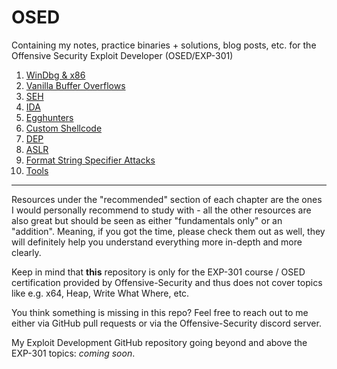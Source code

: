 # OSED
Containing my notes, practice binaries + solutions, blog posts, etc. for the Offensive Security Exploit Developer (OSED/EXP-301)

1) [WinDbg & x86](https://github.com/nop-tech/OSED/tree/main/01\)%20WinDbg%20%26%20x86)
2) [Vanilla Buffer Overflows](https://github.com/nop-tech/OSED/tree/main/02\)%20Vanilla%20BOF)
3) [SEH](https://github.com/nop-tech/OSED/tree/main/03\)%20SEH)
4) [IDA](https://github.com/nop-tech/OSED/tree/main/04\)%20IDA)
5) [Egghunters](https://github.com/nop-tech/OSED/tree/main/05\)%20Egghunters)
6) [Custom Shellcode](https://github.com/nop-tech/OSED/tree/main/06\)%20Custom%20Shellcode)
7) [DEP](https://github.com/nop-tech/OSED/tree/main/07\)%20DEP)
8) [ASLR](https://github.com/nop-tech/OSED/tree/main/08\)%20ASLR)
9) [Format String Specifier Attacks](https://github.com/nop-tech/OSED/tree/main/09\)%20Format%20String%20Specifier%20Attacks)
10) [Tools](https://github.com/nop-tech/OSED/tree/main/10\)%20Tools)

***

Resources under the "recommended" section of each chapter are the ones I would personally recommend to study with - all the other resources are also great but should be seen as either "fundamentals only" or an "addition". 
Meaning, if you got the time, please check them out as well, they will definitely help you understand everything more in-depth and more clearly.

Keep in mind that **this** repository is only for the EXP-301 course / OSED certification provided by Offensive-Security and thus does not cover topics like e.g. x64, Heap, Write What Where, etc. 


You think something is missing in this repo? Feel free to reach out to me either via GitHub pull requests or via the Offensive-Security discord server.



My Exploit Development GitHub repository going beyond and above the EXP-301 topics: _coming soon_.